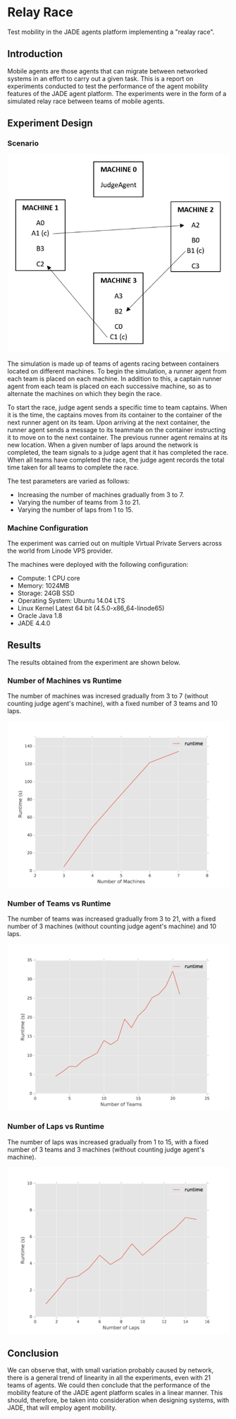 # Relay Race

Test mobility in the JADE agents platform implementing a "realay race".

## Introduction

Mobile agents are those agents that can migrate between networked systems in an effort to carry out a given task. This is a report on experiments conducted to test the performance of the agent mobility features of the JADE agent platform. The experiments were in the form of a simulated relay race between teams of mobile agents.

## Experiment Design

### Scenario

![Sample scenario with 3 teams](https://raw.githubusercontent.com/davidmigloz/relay-race-agents/master/docs/report/images/scenario.png)

The simulation is made up of teams of agents racing between containers located on different machines. To begin the simulation, a runner agent from each team is placed on each machine. In addition to this, a captain runner agent from each team is placed on each successive machine, so as to alternate the machines on which they begin the race.

To start the race, judge agent sends a specific time to team captains. When it is the time, the captains moves from its container to the container of the next runner agent on its team. Upon arriving at the next container, the runner agent sends a message to its teammate on the container instructing it to move on to the next container. The previous runner agent remains at its new location. When a given number of laps around the network is completed, the team signals to a judge agent that it has completed the race. When all teams have completed the race, the judge agent records the total time taken for all teams to complete the race.

The test parameters are varied as follows:

- Increasing the number of machines gradually from 3 to 7.
- Varying the number of teams from 3 to 21.
- Varying the number of laps from 1 to 15.

### Machine Configuration

The experiment was carried out on multiple Virtual Private Servers across the world from Linode VPS provider. 

The machines were deployed with the following configuration:

- Compute: 1 CPU core
- Memory: 1024MB
- Storage: 24GB SSD
- Operating System: Ubuntu 14.04 LTS
- Linux Kernel Latest 64 bit (4.5.0-x86_64-linode65)
- Oracle Java 1.8
- JADE 4.4.0

## Results

The results obtained from the experiment are shown below.

### Number of Machines vs Runtime

The number of machines was incresed gradually from 3 to 7 (without counting judge agent's machine), with a fixed number of 3 teams and 10 laps.

![Number of Machines vs Runtime](https://raw.githubusercontent.com/davidmigloz/relay-race-agents/master/docs/report/images/machines.png)

### Number of Teams vs Runtime

The number of teams was increased gradually from 3 to 21, with a fixed number of 3 machines (without counting judge agent's machine) and 10 laps.

![Number of Teams vs Runtime](https://raw.githubusercontent.com/davidmigloz/relay-race-agents/master/docs/report/images/teams.png)

### Number of Laps vs Runtime

The number of laps was increased gradually from 1 to 15, with a fixed number of 3 teams and 3 machines (without counting judge agent's machine).

![Number of Laps vs Runtime](https://raw.githubusercontent.com/davidmigloz/relay-race-agents/master/docs/report/images/laps.png)

## Conclusion

We can observe that, with small variation probably caused by network, there is a general trend of linearity in all the experiments, even with 21 teams of agents. We could then conclude that the performance of the mobility feature of the JADE agent platform scales in a linear manner. This should, therefore, be taken into consideration when designing systems, with JADE, that will employ agent mobility.
